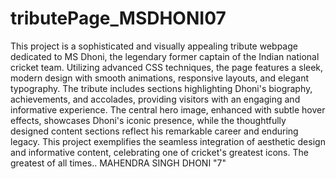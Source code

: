 ﻿# tributePage_MSDHONI07
This project is a sophisticated and visually appealing tribute webpage dedicated to MS Dhoni, the legendary former captain of the Indian national cricket team. Utilizing advanced CSS techniques, the page features a sleek, modern design with smooth animations, responsive layouts, and elegant typography. The tribute includes sections highlighting Dhoni's biography, achievements, and accolades, providing visitors with an engaging and informative experience. The central hero image, enhanced with subtle hover effects, showcases Dhoni's iconic presence, while the thoughtfully designed content sections reflect his remarkable career and enduring legacy. This project exemplifies the seamless integration of aesthetic design and informative content, celebrating one of cricket's greatest icons. The greatest of all times.. MAHENDRA SINGH DHONI "7"
